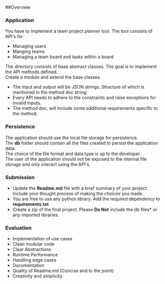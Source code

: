 ##Overview

### Application
You have to implement a team project planner tool. The tool consists of API's for
* Managing users
* Manging teams
* Managing a team board and tasks within a board 


The directory consists of base abstract classes. The goal is to implement the API methods defined.   
Create a module and extend the base classes. 
* The input and output will be JSON strings. Structure of which is mentioned in the method doc string
* Every API needs to adhere to the constraints and raise exceptions for invalid inputs.
* The method doc, will include some additional requirements specific to the method.

### Persistence
The application should use the local file storage for persistence.  
The **db** folder should contain all the files created to persist the application data.  
The choice of the file format and data type is up to the developer.  
The user of the application should not be exposed to the internal file storage and only interact using the API's.

### Submission
* Update the **Readme.md** file with a brief summary of your project. Include your thought process of making the choices you made.
* You are free to use any python library. Add the required dependency to **requirements.txt**
* Create a zip of the final project. Please **Do Not** include the db files* or any imported libraries.

### Evaluation
* Implementation of use cases
* Clean modular code
* Clear Abstractions
* Runtime Performance
* Handling edge cases
* Documentation
* Quality of Readme.md (Concise and to the point)
* Creativity and simplicity



